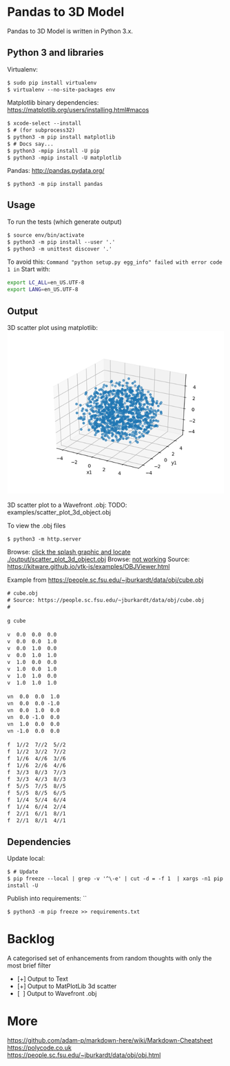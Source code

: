 Pandas to 3D Model
==================

Pandas to 3D Model is written in Python 3.x.

Python 3 and libraries
----------------------

Virtualenv:
```shell
$ sudo pip install virtualenv
$ virtualenv --no-site-packages env
```

Matplotlib binary dependencies:
https://matplotlib.org/users/installing.html#macos
```shell
$ xcode-select --install
$ # (for subprocess32)
$ python3 -m pip install matplotlib
$ # Docs say...
$ python3 -mpip install -U pip
$ python3 -mpip install -U matplotlib
```

Pandas:
http://pandas.pydata.org/
```shell
$ python3 -m pip install pandas
```

Usage
-----



To run the tests (which generate output)
```shell
$ source env/bin/activate
$ python3 -m pip install --user '.'
$ python3 -m unittest discover '.'
```

To avoid this:
`Command "python setup.py egg_info" failed with error code 1 in`
Start with:
```bash
export LC_ALL=en_US.UTF-8
export LANG=en_US.UTF-8
```

Output
------

3D scatter plot using matplotlib:
![scatter_plot_3d.png](examples/scatter_plot_3d.png)

3D scatter plot to a Wavefront .obj:
TODO: examples/scatter_plot_3d_object.obj

To view the .obj files
```shell
$ python3 -m http.server
```
Browse: [click the splash graphic and locate ./output/scatter_plot_3d_object.obj](http://0.0.0.0:8000/examples/OBJViewer.html)
Browse: [not working](http://0.0.0.0:8000/examples/OBJViewer.html?fileURL=http://0.0.0.0:8000/output/scatter_plot_3d_object.obj)
Source: https://kitware.github.io/vtk-js/examples/OBJViewer.html

Example from https://people.sc.fsu.edu/~jburkardt/data/obj/cube.obj
```shell
# cube.obj
# Source: https://people.sc.fsu.edu/~jburkardt/data/obj/cube.obj
#
 
g cube
 
v  0.0  0.0  0.0
v  0.0  0.0  1.0
v  0.0  1.0  0.0
v  0.0  1.0  1.0
v  1.0  0.0  0.0
v  1.0  0.0  1.0
v  1.0  1.0  0.0
v  1.0  1.0  1.0

vn  0.0  0.0  1.0
vn  0.0  0.0 -1.0
vn  0.0  1.0  0.0
vn  0.0 -1.0  0.0
vn  1.0  0.0  0.0
vn -1.0  0.0  0.0
 
f  1//2  7//2  5//2
f  1//2  3//2  7//2 
f  1//6  4//6  3//6 
f  1//6  2//6  4//6 
f  3//3  8//3  7//3 
f  3//3  4//3  8//3 
f  5//5  7//5  8//5 
f  5//5  8//5  6//5 
f  1//4  5//4  6//4 
f  1//4  6//4  2//4 
f  2//1  6//1  8//1 
f  2//1  8//1  4//1 
```

Dependencies
------------

Update local:
```shell
$ # Update
$ pip freeze --local | grep -v '^\-e' | cut -d = -f 1  | xargs -n1 pip install -U
```

Publish into requirements: ``
```shell
$ python3 -m pip freeze >> requirements.txt
```

Backlog
=======

A categorised set of enhancements from random thoughts with only the most brief filter

- [+] Output to Text
- [+] Output to MatPlotLib 3d scatter
- [&nbsp;&nbsp;] Output to Wavefront .obj

More
====

https://github.com/adam-p/markdown-here/wiki/Markdown-Cheatsheet
https://polycode.co.uk
https://people.sc.fsu.edu/~jburkardt/data/obj/obj.html